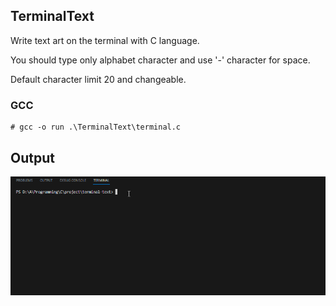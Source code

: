 ## TerminalText
Write text art on the terminal with C language.

You should type only alphabet character and use '-' character for space.

Default character limit 20 and changeable.

### GCC
```
# gcc -o run .\TerminalText\terminal.c
```
## Output
![](./output/output.gif)

